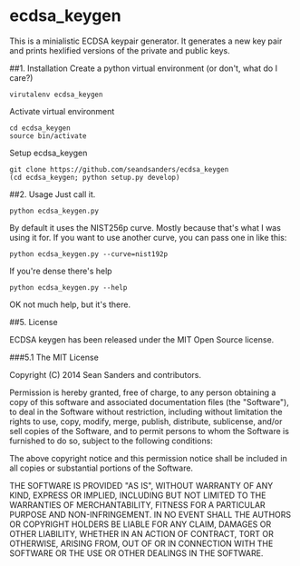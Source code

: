 ecdsa_keygen
============

This is a minialistic ECDSA keypair generator. It generates a new key pair and prints hexlified versions
of the private and public keys.

##1. Installation
Create a python virtual environment (or don't, what do I care?)

    virutalenv ecdsa_keygen

Activate virtual environment

    cd ecdsa_keygen
    source bin/activate

Setup ecdsa_keygen

    git clone https://github.com/seandsanders/ecdsa_keygen
    (cd ecdsa_keygen; python setup.py develop)

##2. Usage
Just call it.

    python ecdsa_keygen.py

By default it uses the NIST256p curve. Mostly because that's what I was using it for.
If you want to use another curve, you can pass one in like this:

    python ecdsa_keygen.py --curve=nist192p

If you're dense there's help

    python ecdsa_keygen.py --help

OK not much help, but it's there.

##5. License

ECDSA keygen has been released under the MIT Open Source license.

###5.1 The MIT License

Copyright (C) 2014 Sean Sanders and contributors.

Permission is hereby granted, free of charge, to any person obtaining a copy of this software and associated documentation files (the "Software"), to deal in the Software without restriction, including without limitation the rights to use, copy, modify, merge, publish, distribute, sublicense, and/or sell copies of the Software, and to permit persons to whom the Software is furnished to do so, subject to the following conditions:

The above copyright notice and this permission notice shall be included in all copies or substantial portions of the Software.

THE SOFTWARE IS PROVIDED "AS IS", WITHOUT WARRANTY OF ANY KIND, EXPRESS OR IMPLIED, INCLUDING BUT NOT LIMITED TO THE WARRANTIES OF MERCHANTABILITY, FITNESS FOR A PARTICULAR PURPOSE AND NON-INFRINGEMENT. IN NO EVENT SHALL THE AUTHORS OR COPYRIGHT HOLDERS BE LIABLE FOR ANY CLAIM, DAMAGES OR OTHER LIABILITY, WHETHER IN AN ACTION OF CONTRACT, TORT OR OTHERWISE, ARISING FROM, OUT OF OR IN CONNECTION WITH THE SOFTWARE OR THE USE OR OTHER DEALINGS IN THE SOFTWARE.